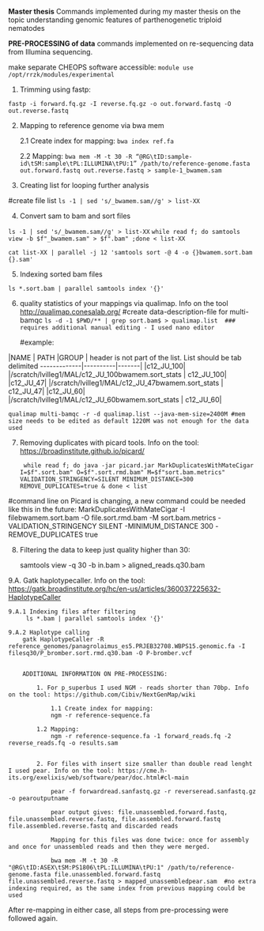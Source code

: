 **Master thesis**
Commands implemented during my master thesis on the topic understanding genomic features of parthenogenetic triploid nematodes

**PRE-PROCESSING of data**
commands implemented on re-sequencing data from Illumina sequencing. 

make separate CHEOPS software accessible:
```module use /opt/rrzk/modules/experimental```

1. Trimming using fastp: 

```fastp -i forward.fq.gz -I reverse.fq.gz -o out.forward.fastq -O out.reverse.fastq```


2. Mapping to reference genome via bwa mem

	2.1 Create index for mapping: 
```bwa index ref.fa```

	2.2 Mapping: 
```bwa mem -M -t 30 -R “@RG\tID:sample-id\tSM:sample\tPL:ILLUMINA\tPU:1” /path/to/reference-genome.fasta out.forward.fastq out.reverse.fastq > sample-1_bwamem.sam``` 


3. Creating list for looping further analysis
  
 #create file list
```ls -1 | sed 's/_bwamem.sam//g' > list-XX```

4. Convert sam to bam and sort files


```ls -1 | sed 's/_bwamem.sam//g' > list-XX```
```while read f; do samtools view -b $f"_bwamem.sam" > $f".bam" ;done < list-XX```


```cat list-XX | parallel -j 12 'samtools sort -@ 4 -o {}bwamem.sort.bam {}.sam'```


5. Indexing sorted bam files 

 ```ls *.sort.bam | parallel samtools index '{}'```
	
6. quality statistics of your mappings via qualimap. Info on the tool  http://qualimap.conesalab.org/
	#create data-description-file for multi-bamqc
```ls -d -1 $PWD/** | grep sort.bam$ > qualimap.list  ### requires additional manual editing - I used nano editor```

	#example:

|NAME        | PATH	|GROUP |  header is not part of the list. List should be tab delimited
-------------|----------|-------|
|c12_JU_100|	|/scratch/lvilleg1/MAL/c12_JU_100bwamem.sort_stats |      c12_JU_100|
|c12_JU_47|	|/scratch/lvilleg1/MAL/c12_JU_47bwamem.sort_stats   |     c12_JU_47|
|c12_JU_60|	|/scratch/lvilleg1/MAL/c12_JU_60bwamem.sort_stats    |    c12_JU_60|



	qualimap multi-bamqc -r -d qualimap.list --java-mem-size=2400M #mem size needs to be edited as default 1220M was not enough for the data used

7. Removing duplicates with picard tools. Info on the tool: https://broadinstitute.github.io/picard/

		while read f; do java -jar picard.jar MarkDuplicatesWithMateCigar I=$f".sort.bam" O=$f".sort.rmd.bam" M=$f"sort.bam.metrics" VALIDATION_STRINGENCY=SILENT MINIMUM_DISTANCE=300 REMOVE_DUPLICATES=true & done < list

#command line on Picard is changing, a new command could be needed like this in the future: MarkDuplicatesWithMateCigar -I  filebwamem.sort.bam -O file.sort.rmd.bam -M sort.bam.metrics -VALIDATION_STRINGENCY SILENT -MINIMUM_DISTANCE 300 -REMOVE_DUPLICATES true 


8. Filtering the data to keep just quality higher than 30:

	samtools view -q 30 -b in.bam > aligned_reads.q30.bam

9.A. Gatk haplotypecaller. Info on the tool: https://gatk.broadinstitute.org/hc/en-us/articles/360037225632-HaplotypeCaller


	9.A.1 Indexing files after filtering
		 ls *.bam | parallel samtools index '{}'

	9.A.2 Haplotype calling 
		gatk HaplotypeCaller -R reference_genomes/panagrolaimus_es5.PRJEB32708.WBPS15.genomic.fa -I filesq30/P_bromber.sort.rmd.q30.bam -O P-bromber.vcf


		ADDITIONAL INFORMATION ON PRE-PROCESSING: 

			1. For p_superbus I used NGM - reads shorter than 70bp. Info on the tool: https://github.com/Cibiv/NextGenMap/wiki

				1.1 Create index for mapping:
				ngm -r reference-sequence.fa

			1.2 Mapping: 
				ngm -r reference-sequence.fa -1 forward_reads.fq -2 reverse_reads.fq -o results.sam 


			2. For files with insert size smaller than double read lenght I used pear. Info on the tool: https://cme.h-its.org/exelixis/web/software/pear/doc.html#cl-main

				pear -f forwardread.sanfastq.gz -r reverseread.sanfastq.gz -o pearoutputname
				
				pear output gives: file.unassembled.forward.fastq, file.unassembled.reverse.fastq, file.assembled.forward.fastq file.assembled.reverse.fastq and discarded reads

				Mapping for this files was done twice: once for assembly and once for unassembled reads and then they were merged. 

				bwa mem -M -t 30 -R "@RG\tID:ASEX\tSM:PS1806\tPL:ILLUMINA\tPU:1" /path/to/reference-genome.fasta file.unassembled.forward.fastq file.unassembled.reverse.fastq > mapped_unassembledpear.sam  #no extra indexing required, as the same index from previous mapping could be used

After re-mapping in either case, all steps from pre-processing were followed again. 
